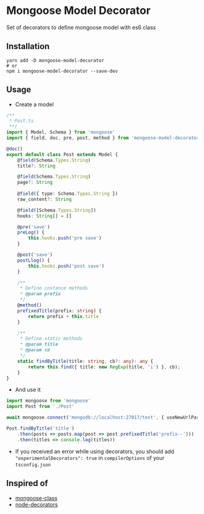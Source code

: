 # Mongoose Model Decorator
Set of decorators to define mongoose model with es6 class

## Installation
```
yarn add -D mongoose-model-decorator
# or
npm i mongoose-model-decorator --save-dev
```

## Usage
- Create a model
```ts
/**
 * Post.ts
 **/
import { Model, Schema } from 'mongoose'
import { field, doc, pre, post, method } from 'mongoose-model-decorator';

@doc()
export default class Post extends Model {
    @field(Schema.Types.String)
    title?: String

    @field(Schema.Types.String)
    page?: String
    
    @field({ type: Schema.Types.String })
    raw_content?: String

    @field([Schema.Types.String])
    hooks: String[] = []

    @pre('save')
    preLog() {
        this.hooks.push('pre save')
    }

    @post('save')
    postLlog() {
        this.hooks.push('post save')
    }

    /**
     * Define instance methods
     * @param prefix 
     */
    @method()
    prefixedTitle(prefix: string) {
        return prefix + this.title
    }

    /**
     * Define static methods
     * @param title 
     * @param cb 
     */
    static findByTitle(title: string, cb?: any): any {
        return this.find({ title: new RegExp(title, 'i') }, cb);
    }
}
```
- And use it
```ts
import mongoose from 'mongoose'
import Post from './Post'

await mongoose.connect('mongodb://localhost:27017/test', { useNewUrlParser: true })

Post.findByTitle('title')
    .then(posts => posts.map(post => post.prefixedTitle('prefix--')))
    .then(titles => console.log(titles))
```

- If you received an error while using decorators, you should add `"experimentalDecorators": true` in `compilerOptions` of your `tsconfig.json` 


## Inspired of
- [mongoose-class](https://github.com/jamg44/mongoose-class)
- [node-decorators](https://github.com/serhiisol/node-decorators)
